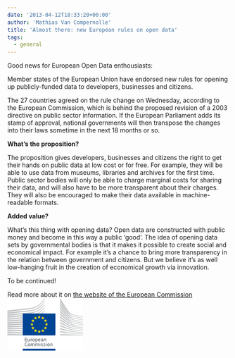 ```yaml
---
date: '2013-04-12T18:33:20+00:00'
author: 'Mathias Van Compernolle'
title: 'Almost there: new European rules on open data'
tags:
  - general
---
```


Good news for European Open Data enthousiasts:

Member states of the European Union have endorsed new rules for opening up publicly-funded data to developers, businesses and citizens.

The 27 countries agreed on the rule change on Wednesday, according to the European Commission, which is behind the proposed revision of a 2003 directive on public sector information. If the European Parliament adds its stamp of approval, national governments will then transpose the changes into their laws sometime in the next 18 months or so.

**What’s the proposition?**

The proposition gives developers, businesses and citizens the right to get their hands on public data at low cost or for free. For example, they will be able to use data from museums, libraries and archives for the first time. Public sector bodies will only be able to charge marginal costs for sharing their data, and will also have to be more transparent about their charges. They will also be encouraged to make their data available in machine-readable formats.

**Added value?**

What’s this thing with opening data? Open data are constructed with public money and become in this way a public ‘good’. The idea of opening data sets by governmental bodies is that it makes it possible to create social and economical impact. For example it’s a chance to bring more transparency in the relation between government and citizens. But we believe it’s as well low-hanging fruit in the creation of economical growth via innovation.

To be continued!

Read more about it on [the website of the European Commission](https://ec.europa.eu/digital-agenda/en/public-sector-information-raw-data-new-services-and-products 'EC') [![logo_ec](logo_ec.gif)](https://ec.europa.eu/digital-agenda/en/public-sector-information-raw-data-new-services-and-products)
